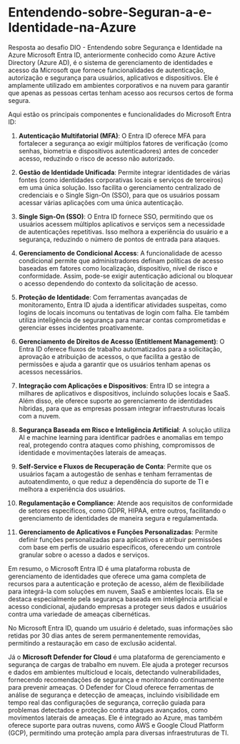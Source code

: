 # Entendendo-sobre-Seguran-a-e-Identidade-na-Azure
Resposta ao desafio DIO - Entendendo sobre Segurança e Identidade na Azure
Microsoft Entra ID, anteriormente conhecido como Azure Active Directory (Azure AD), é o sistema de gerenciamento de identidades e acesso da Microsoft que fornece funcionalidades de autenticação, autorização e segurança para usuários, aplicativos e dispositivos. Ele é amplamente utilizado em ambientes corporativos e na nuvem para garantir que apenas as pessoas certas tenham acesso aos recursos certos de forma segura. 

Aqui estão os principais componentes e funcionalidades do Microsoft Entra ID:

1. **Autenticação Multifatorial (MFA)**: O Entra ID oferece MFA para fortalecer a segurança ao exigir múltiplos fatores de verificação (como senhas, biometria e dispositivos autenticadores) antes de conceder acesso, reduzindo o risco de acesso não autorizado.

2. **Gestão de Identidade Unificada**: Permite integrar identidades de várias fontes (como identidades corporativas locais e serviços de terceiros) em uma única solução. Isso facilita o gerenciamento centralizado de credenciais e o Single Sign-On (SSO), para que os usuários possam acessar várias aplicações com uma única autenticação.

3. **Single Sign-On (SSO)**: O Entra ID fornece SSO, permitindo que os usuários acessem múltiplos aplicativos e serviços sem a necessidade de autenticações repetitivas. Isso melhora a experiência do usuário e a segurança, reduzindo o número de pontos de entrada para ataques.

4. **Gerenciamento de Condicional Access**: A funcionalidade de acesso condicional permite que administradores definam políticas de acesso baseadas em fatores como localização, dispositivo, nível de risco e conformidade. Assim, pode-se exigir autenticação adicional ou bloquear o acesso dependendo do contexto da solicitação de acesso.

5. **Proteção de Identidade**: Com ferramentas avançadas de monitoramento, Entra ID ajuda a identificar atividades suspeitas, como logins de locais incomuns ou tentativas de login com falha. Ele também utiliza inteligência de segurança para marcar contas comprometidas e gerenciar esses incidentes proativamente.

6. **Gerenciamento de Direitos de Acesso (Entitlement Management)**: O Entra ID oferece fluxos de trabalho automatizados para a solicitação, aprovação e atribuição de acessos, o que facilita a gestão de permissões e ajuda a garantir que os usuários tenham apenas os acessos necessários.

7. **Integração com Aplicações e Dispositivos**: Entra ID se integra a milhares de aplicativos e dispositivos, incluindo soluções locais e SaaS. Além disso, ele oferece suporte ao gerenciamento de identidades híbridas, para que as empresas possam integrar infraestruturas locais com a nuvem.

8. **Segurança Baseada em Risco e Inteligência Artificial**: A solução utiliza AI e machine learning para identificar padrões e anomalias em tempo real, protegendo contra ataques como phishing, compromissos de identidade e movimentações laterais de ameaças.

9. **Self-Service e Fluxos de Recuperação de Conta**: Permite que os usuários façam a autogestão de senhas e tenham ferramentas de autoatendimento, o que reduz a dependência do suporte de TI e melhora a experiência dos usuários.

10. **Regulamentação e Compliance**: Atende aos requisitos de conformidade de setores específicos, como GDPR, HIPAA, entre outros, facilitando o gerenciamento de identidades de maneira segura e regulamentada.

11. **Gerenciamento de Aplicativos e Funções Personalizadas**: Permite definir funções personalizadas para aplicativos e atribuir permissões com base em perfis de usuário específicos, oferecendo um controle granular sobre o acesso a dados e serviços.

Em resumo, o Microsoft Entra ID é uma plataforma robusta de gerenciamento de identidades que oferece uma gama completa de recursos para a autenticação e proteção de acesso, além de flexibilidade para integrá-la com soluções em nuvem, SaaS e ambientes locais. Ela se destaca especialmente pela segurança baseada em inteligência artificial e acesso condicional, ajudando empresas a proteger seus dados e usuários contra uma variedade de ameaças cibernéticas.

No Microsoft Entra ID, quando um usuário é deletado, suas informações são retidas por 30 dias antes de serem permanentemente removidas, permitindo a restauração em caso de exclusão acidental.

Já o **Microsoft Defender for Cloud** é uma plataforma de gerenciamento e segurança de cargas de trabalho em nuvem. Ele ajuda a proteger recursos e dados em ambientes multicloud e locais, detectando vulnerabilidades, fornecendo recomendações de segurança e monitorando continuamente para prevenir ameaças. O Defender for Cloud oferece ferramentas de análise de segurança e detecção de ameaças, incluindo visibilidade em tempo real das configurações de segurança, correção guiada para problemas detectados e proteção contra ataques avançados, como movimentos laterais de ameaças. Ele é integrado ao Azure, mas também oferece suporte para outras nuvens, como AWS e Google Cloud Platform (GCP), permitindo uma proteção ampla para diversas infraestruturas de TI.

